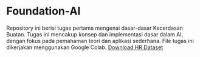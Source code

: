 # Foundation-AI
Repository ini berisi tugas pertama mengenai dasar-dasar Kecerdasan Buatan. Tugas ini mencakup konsep dan implementasi dasar dalam AI, dengan fokus pada pemahaman teori dan aplikasi sederhana. File tugas ini dikerjakan menggunakan Google Colab.
[Download HR Dataset](https://github.com/username/repository-name/blob/main/HRDataset_v14.csv)
